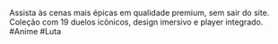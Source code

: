 Assista às cenas mais épicas em qualidade premium, sem sair do site. Coleção com 19 duelos icônicos, design imersivo e player integrado. #Anime #Luta

